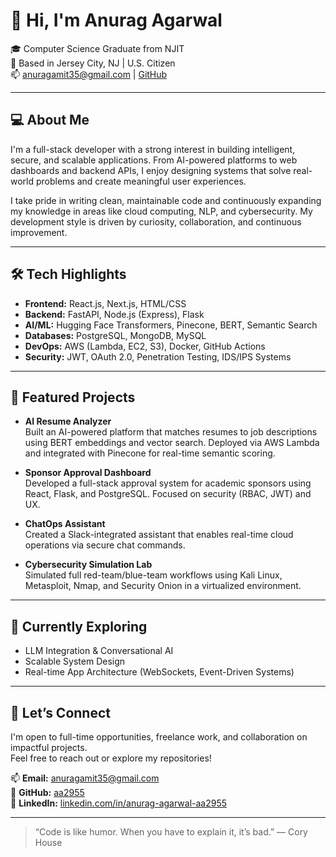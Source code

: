 # 👋 Hi, I'm Anurag Agarwal

🎓 Computer Science Graduate from NJIT  
📍 Based in Jersey City, NJ | U.S. Citizen  
📫 anuragamit35@gmail.com | [GitHub](https://github.com/aa2955)

---

## 💻 About Me

I'm a full-stack developer with a strong interest in building intelligent, secure, and scalable applications. From AI-powered platforms to web dashboards and backend APIs, I enjoy designing systems that solve real-world problems and create meaningful user experiences.

I take pride in writing clean, maintainable code and continuously expanding my knowledge in areas like cloud computing, NLP, and cybersecurity. My development style is driven by curiosity, collaboration, and continuous improvement.

---

## 🛠 Tech Highlights

- **Frontend:** React.js, Next.js, HTML/CSS
- **Backend:** FastAPI, Node.js (Express), Flask
- **AI/ML:** Hugging Face Transformers, Pinecone, BERT, Semantic Search
- **Databases:** PostgreSQL, MongoDB, MySQL
- **DevOps:** AWS (Lambda, EC2, S3), Docker, GitHub Actions
- **Security:** JWT, OAuth 2.0, Penetration Testing, IDS/IPS Systems

---

## 🚀 Featured Projects

- **AI Resume Analyzer**  
  Built an AI-powered platform that matches resumes to job descriptions using BERT embeddings and vector search. Deployed via AWS Lambda and integrated with Pinecone for real-time semantic scoring.

- **Sponsor Approval Dashboard**  
  Developed a full-stack approval system for academic sponsors using React, Flask, and PostgreSQL. Focused on security (RBAC, JWT) and UX.

- **ChatOps Assistant**  
  Created a Slack-integrated assistant that enables real-time cloud operations via secure chat commands.

- **Cybersecurity Simulation Lab**  
  Simulated full red-team/blue-team workflows using Kali Linux, Metasploit, Nmap, and Security Onion in a virtualized environment.

---

## 🌱 Currently Exploring

- LLM Integration & Conversational AI  
- Scalable System Design  
- Real-time App Architecture (WebSockets, Event-Driven Systems)

---

## 🤝 Let’s Connect

I'm open to full-time opportunities, freelance work, and collaboration on impactful projects.  
Feel free to reach out or explore my repositories!

📫 **Email:** anuragamit35@gmail.com  
🔗 **GitHub:** [aa2955](https://github.com/aa2955)  
🔗 **LinkedIn:** [linkedin.com/in/anurag-agarwal-aa2955](https://www.linkedin.com/in/anuragnjit)

---

> “Code is like humor. When you have to explain it, it’s bad.” — Cory House
